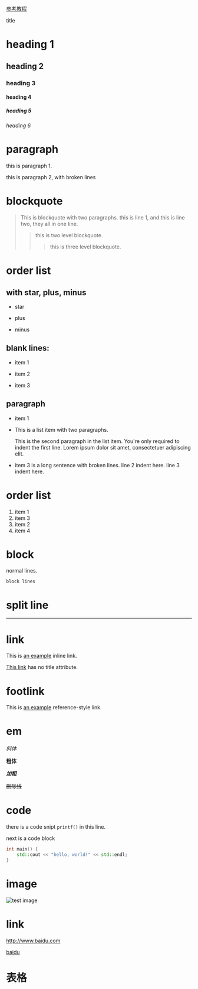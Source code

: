 [参考教程](http://wowubuntu.com/markdown/)

title

# heading 1
## heading 2
### heading 3
#### heading 4
##### heading 5
###### heading 6

# paragraph

this is paragraph 1.

this is paragraph 2, with broken
lines

# blockquote

> This is blockquote with two paragraphs. this is line 1,
and this is line two, they all in one line.
>> this is two level blockquote.
>>> this is three level blockquote.

# order list
## with star, plus, minus

* star
+ plus
- minus

## blank lines:

+ item 1

+ item 2

+ item 3

## paragraph
* item 1
+ This is a list item with two paragraphs.

	This is the second paragraph in the list item. You're
only required to indent the first line. Lorem ipsum dolor
sit amet, consectetuer adipiscing elit.
* item 3 is a long sentence with broken lines.
  line 2 indent here.
  line 3 indent here.

# order list

1. item 1
3. item 3
2. item 2
4. item 4

# block
normal lines.

	block lines

# split line

-----

# link

This is [an example](http://example.com/ "Title") inline link.

[This link](http://example.net/) has no title attribute.

# footlink
This is [an example][1] reference-style link.

[1]: http://www.baidu.com (optional title)

# em
*斜体*

**粗体**

***加粗***

~~删除线~~

# code
there is a code snipt `printf()` in this line.

next is a code block

``` c++
int main() {
	std::cout << "hello, world!" << std::endl;
}
```

# image
![test image]()

# link
<http://www.baidu.com>

[baidu](http://www.baidu.com)

# 表格
